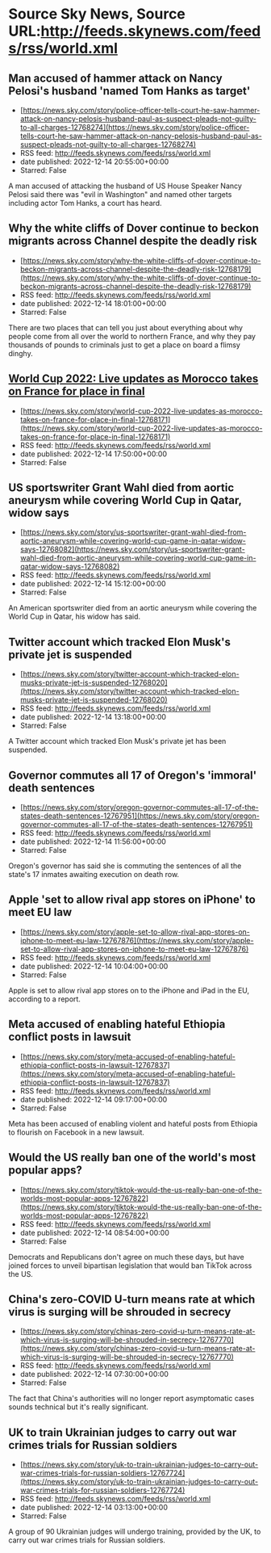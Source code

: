 # Source Sky News, Source URL:http://feeds.skynews.com/feeds/rss/world.xml

## Man accused of hammer attack on Nancy Pelosi's husband 'named Tom Hanks as target'
 - [https://news.sky.com/story/police-officer-tells-court-he-saw-hammer-attack-on-nancy-pelosis-husband-paul-as-suspect-pleads-not-guilty-to-all-charges-12768274](https://news.sky.com/story/police-officer-tells-court-he-saw-hammer-attack-on-nancy-pelosis-husband-paul-as-suspect-pleads-not-guilty-to-all-charges-12768274)
 - RSS feed: http://feeds.skynews.com/feeds/rss/world.xml
 - date published: 2022-12-14 20:55:00+00:00
 - Starred: False

A man accused of attacking the husband of US House Speaker Nancy Pelosi said there was "evil in Washington" and named other targets including actor Tom Hanks, a court has heard.

## Why the white cliffs of Dover continue to beckon migrants across Channel despite the deadly risk
 - [https://news.sky.com/story/why-the-white-cliffs-of-dover-continue-to-beckon-migrants-across-channel-despite-the-deadly-risk-12768179](https://news.sky.com/story/why-the-white-cliffs-of-dover-continue-to-beckon-migrants-across-channel-despite-the-deadly-risk-12768179)
 - RSS feed: http://feeds.skynews.com/feeds/rss/world.xml
 - date published: 2022-12-14 18:01:00+00:00
 - Starred: False

There are two places that can tell you just about everything about why people come from all over the world to northern France, and why they pay thousands of pounds to criminals just to get a place on board a flimsy dinghy.

## <a href="https://www.skysports.com/football/france-vs-morocco/live/463026" target="_blank">World Cup 2022: Live updates as Morocco takes on France for place in final</a>
 - [https://news.sky.com/story/world-cup-2022-live-updates-as-morocco-takes-on-france-for-place-in-final-12768171](https://news.sky.com/story/world-cup-2022-live-updates-as-morocco-takes-on-france-for-place-in-final-12768171)
 - RSS feed: http://feeds.skynews.com/feeds/rss/world.xml
 - date published: 2022-12-14 17:50:00+00:00
 - Starred: False



## US sportswriter Grant Wahl died from aortic aneurysm while covering  World Cup in Qatar, widow says
 - [https://news.sky.com/story/us-sportswriter-grant-wahl-died-from-aortic-aneurysm-while-covering-world-cup-game-in-qatar-widow-says-12768082](https://news.sky.com/story/us-sportswriter-grant-wahl-died-from-aortic-aneurysm-while-covering-world-cup-game-in-qatar-widow-says-12768082)
 - RSS feed: http://feeds.skynews.com/feeds/rss/world.xml
 - date published: 2022-12-14 15:12:00+00:00
 - Starred: False

An American sportswriter died from an aortic aneurysm while covering the World Cup in Qatar, his widow has said.

## Twitter account which tracked Elon Musk's private jet is suspended
 - [https://news.sky.com/story/twitter-account-which-tracked-elon-musks-private-jet-is-suspended-12768020](https://news.sky.com/story/twitter-account-which-tracked-elon-musks-private-jet-is-suspended-12768020)
 - RSS feed: http://feeds.skynews.com/feeds/rss/world.xml
 - date published: 2022-12-14 13:18:00+00:00
 - Starred: False

A Twitter account which tracked Elon Musk's private jet has been suspended.

## Governor commutes all 17 of Oregon's 'immoral' death sentences
 - [https://news.sky.com/story/oregon-governor-commutes-all-17-of-the-states-death-sentences-12767951](https://news.sky.com/story/oregon-governor-commutes-all-17-of-the-states-death-sentences-12767951)
 - RSS feed: http://feeds.skynews.com/feeds/rss/world.xml
 - date published: 2022-12-14 11:56:00+00:00
 - Starred: False

Oregon's governor has said she is commuting the sentences of all the state's 17 inmates awaiting execution on death row.

## Apple 'set to allow rival app stores on iPhone' to meet EU law
 - [https://news.sky.com/story/apple-set-to-allow-rival-app-stores-on-iphone-to-meet-eu-law-12767876](https://news.sky.com/story/apple-set-to-allow-rival-app-stores-on-iphone-to-meet-eu-law-12767876)
 - RSS feed: http://feeds.skynews.com/feeds/rss/world.xml
 - date published: 2022-12-14 10:04:00+00:00
 - Starred: False

Apple is set to allow rival app stores on to the iPhone and iPad in the EU, according to a report.

## Meta accused of enabling hateful Ethiopia conflict posts in lawsuit
 - [https://news.sky.com/story/meta-accused-of-enabling-hateful-ethiopia-conflict-posts-in-lawsuit-12767837](https://news.sky.com/story/meta-accused-of-enabling-hateful-ethiopia-conflict-posts-in-lawsuit-12767837)
 - RSS feed: http://feeds.skynews.com/feeds/rss/world.xml
 - date published: 2022-12-14 09:17:00+00:00
 - Starred: False

Meta has been accused of enabling violent and hateful posts from Ethiopia to flourish on Facebook in a new lawsuit.

## Would the US really ban one of the world's most popular apps?
 - [https://news.sky.com/story/tiktok-would-the-us-really-ban-one-of-the-worlds-most-popular-apps-12767822](https://news.sky.com/story/tiktok-would-the-us-really-ban-one-of-the-worlds-most-popular-apps-12767822)
 - RSS feed: http://feeds.skynews.com/feeds/rss/world.xml
 - date published: 2022-12-14 08:54:00+00:00
 - Starred: False

Democrats and Republicans don't agree on much these days, but have joined forces to unveil bipartisan legislation that would ban TikTok across the US.

## China's zero-COVID U-turn means rate at which virus is surging will be shrouded in secrecy
 - [https://news.sky.com/story/chinas-zero-covid-u-turn-means-rate-at-which-virus-is-surging-will-be-shrouded-in-secrecy-12767770](https://news.sky.com/story/chinas-zero-covid-u-turn-means-rate-at-which-virus-is-surging-will-be-shrouded-in-secrecy-12767770)
 - RSS feed: http://feeds.skynews.com/feeds/rss/world.xml
 - date published: 2022-12-14 07:30:00+00:00
 - Starred: False

The fact that China's authorities will no longer report asymptomatic cases sounds technical but it's really significant.

## UK to train Ukrainian judges to carry out war crimes trials for Russian soldiers
 - [https://news.sky.com/story/uk-to-train-ukrainian-judges-to-carry-out-war-crimes-trials-for-russian-soldiers-12767724](https://news.sky.com/story/uk-to-train-ukrainian-judges-to-carry-out-war-crimes-trials-for-russian-soldiers-12767724)
 - RSS feed: http://feeds.skynews.com/feeds/rss/world.xml
 - date published: 2022-12-14 03:13:00+00:00
 - Starred: False

A group of 90 Ukrainian judges will undergo&#160;training, provided by the UK, to carry out war crimes trials for Russian soldiers.
